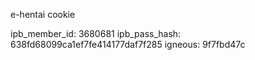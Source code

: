

e-hentai cookie

ipb_member_id: 3680681
ipb_pass_hash: 638fd68099ca1ef7fe414177daf7f285
igneous: 9f7fbd47c


